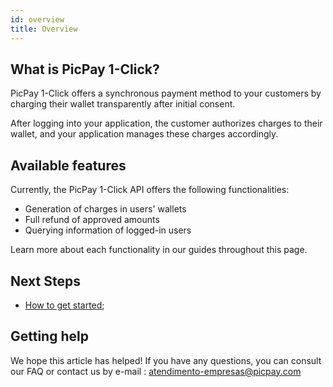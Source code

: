 ```yaml
---
id: overview
title: Overview
---
```


## What is PicPay 1-Click?

PicPay 1-Click offers a synchronous payment method to your customers by charging their wallet transparently after initial consent.

After logging into your application, the customer authorizes charges to their wallet, and your application manages these charges accordingly.

## Available features

Currently, the PicPay 1-Click API offers the following functionalities:

- Generation of charges in users' wallets
- Full refund of approved amounts
- Querying information of logged-in users

Learn more about each functionality in our guides throughout this page.

## Next Steps

- [How to get started](/one-click/intro/getting-started);

## Getting help

We hope this article has helped! If you have any questions, you can consult our FAQ or contact us by e-mail : atendimento-empresas@picpay.com
